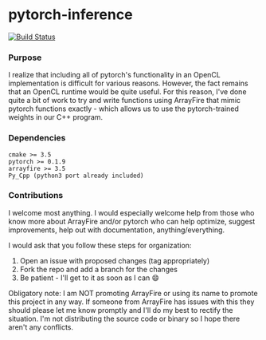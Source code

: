 # pytorch-inference

[![Build Status](https://travis-ci.org/bzcheeseman/pytorch-inference.svg?branch=master)](https://travis-ci.org/bzcheeseman/pytorch-inference)

### Purpose
I realize that including all of pytorch's functionality in an OpenCL implementation
is difficult for various reasons. However, the fact remains that an OpenCL
runtime would be quite useful. For this reason, I've done quite a bit of work
to try and write functions using ArrayFire that mimic pytorch functions exactly - 
which allows us to use the pytorch-trained weights in our C++ program.

### Dependencies 
```
cmake >= 3.5
pytorch >= 0.1.9
arrayfire >= 3.5
Py_Cpp (python3 port already included)
```

### Contributions
I welcome most anything. I would especially welcome help from those who know more about 
ArrayFire and/or pytorch who can help optimize, suggest improvements, help out with 
documentation, anything/everything.

I would ask that you follow these steps for organization:
1. Open an issue with proposed changes (tag appropriately)
2. Fork the repo and add a branch for the changes
3. Be patient - I'll get to it as soon as I can :smile:


Obligatory note: I am NOT promoting ArrayFire or using its name to promote this project 
in any way. If someone from ArrayFire has issues with this they should please let me
know promptly and I'll do my best to rectify the situation. I'm not distributing the source
code or binary so I hope there aren't any conflicts.
